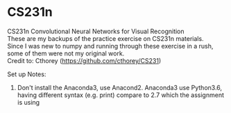 # CS231n
CS231n Convolutional Neural Networks for Visual Recognition<br>
These are my backups of the practice exercise on CS231n materials.<br>
Since I was new to numpy and running through these exercise in a rush, some of them were not my original work.<br>
Credit to: Cthorey (https://github.com/cthorey/CS231)

Set up Notes:
1. Don't install the Anaconda3, use Anacond2. Anaconda3 use Python3.6, having different syntax (e.g. print) compare to 2.7 which the assignment is using
